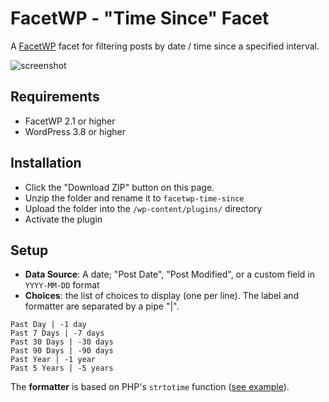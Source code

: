 FacetWP - "Time Since" Facet
==================

A [FacetWP](https://facetwp.com/) facet for filtering posts by date / time since a specified interval.

![screenshot](http://i.imgur.com/seie2lY.png)

## Requirements
* FacetWP 2.1 or higher
* WordPress 3.8 or higher

## Installation
* Click the "Download ZIP" button on this page.
* Unzip the folder and rename it to `facetwp-time-since`
* Upload the folder into the `/wp-content/plugins/` directory
* Activate the plugin

## Setup
* **Data Source**: A date; "Post Date", "Post Modified", or a custom field in `YYYY-MM-DD` format
* **Choices**: the list of choices to display (one per line). The label and formatter are separated by a pipe "|".

```
Past Day | -1 day
Past 7 Days | -7 days
Past 30 Days | -30 days
Past 90 Days | -90 days
Past Year | -1 year
Past 5 Years | -5 years
```

The **formatter** is based on PHP's `strtotime` function ([see example](http://php.net/manual/en/function.strtotime.php#example-2417)).
